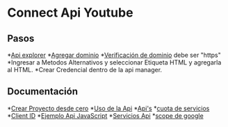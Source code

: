 # Connect Api Youtube

## Pasos
*[Api explorer](https://developers.google.com/apis-explorer/?hl=en_US#p/youtube/v3/)
*[Agregar dominio](https://www.google.com/webmasters/tools/home?pli=1)
*[Verificación de dominio](https://console.developers.google.com/apis/credentials/domainverification?) debe ser "https"
*Ingresar a Metodos Alternativos y seleccionar Etiqueta HTML y agregarla al HTML.
*Crear Credencial dentro de la api manager.

## Documentación
*[Crear Proyecto desde cero](http://www.phpgang.com/how-to-authenticate-upload-videos-to-youtube-channel-in-php_974.html)
*[Uso de la Api](https://developers.google.com/youtube/faq?hl=es#uso-del-api_2)
*[Api's](https://developers.google.com/youtube/v3/code_samples/#go)
*[cuota de servicios](https://console.developers.google.com/apis/api/youtube/quotas?)
*[Client ID](https://console.developers.google.com/apis/credentials?project)
*[Ejemplo Api JavaScript](https://developers.google.com/youtube/v3/code_samples/javascript)
*[Servicios Api](https://developers.google.com/apis-explorer/#p/youtube/v3/)
*[scope de google](https://developers.google.com/identity/protocols/googlescopes#plusDomainsv1)